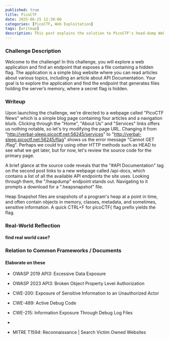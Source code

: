 ```yaml
---
published: true
title: PicoCTF 
date: 2025-06-25 12:30:00 
categories: [PicoCTF, Web Exploitation]
tags: [writeup]
description: This post explains the solution to PicoCTF's head-dump Web Exploitation challenge.
---
```


### Challenge Description

Welcome to the challenge! In this challenge, you will explore a web application and find an endpoint that exposes a file containing a hidden flag.
The application is a simple blog website where you can read articles about various topics, including an article about API Documentation. Your goal is to explore the application and find the endpoint that generates files holding the server’s memory, where a secret flag is hidden.

### Writeup

Upon launching the challenge, we're directed to a webpage called "PicoCTF News" which is a simple blog page containing four articles and a navigation blurb. Clicking through the "Home", "About Us" and "Services" links offers us nothing notable, so let's try modifying the page URL. Changing it from "http://verbal-sleep.picoctf.net:56245/services" to "http://verbal-sleep.picoctf.net:56245/flag" shows us the error message "Cannot GET /flag". Perhaps we could try using other HTTP methods such as HEAD to see what we get later, but for now, let's review the source code for the primary page.

A brief glance at the source code reveals that the "#API Documentation" tag on the second post links to a new webpage called /api-docs, which contains a list of all the available API endpoints the site uses. Looking through them, the "/heapdump" endpoint stands out. Navigating to it prompts a download for a ".heapsnapshot" file.

Heap Snapshot files are snapshots of a program's heap at a point in time, and often contain objects in memory, classes, metadata, and sometimes, sensitive information. A quick CTRL+F for picoCTF{ flag prefix yields the flag.

### Real-World Reflection

#### find real world case? 

### Relation to Common Frameworks / Documents

#### Elaborate on these

- OWASP 2019 API3: Excessive Data Exposure
- OWASP 2023 API3: Broken Object Property Level Authorization

- CWE-200: Exposure of Sensitive Information to an Unauthorized Actor
- CWE-489: Active Debug Code
- CWE-215: Information Exposure Through Debug Log Files
- 
- MITRE T1594: Reconnaissance | Search Victim Owned Websites
